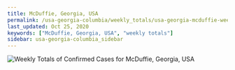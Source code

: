 ```yaml
---
title: McDuffie, Georgia, USA
permalink: /usa-georgia-columbia/weekly_totals/usa-georgia-mcduffie-weekly_totals.html
last_updated: Oct 25, 2020
keywords: ["McDuffie, Georgia, USA", "weekly totals"]
sidebar: usa-georgia-columbia_sidebar
---
```


![Weekly Totals of Confirmed Cases for McDuffie, Georgia, USA](/covid_tracker/images/graphs/usa-georgia-mcduffie-weekly_totals_graph.png)
